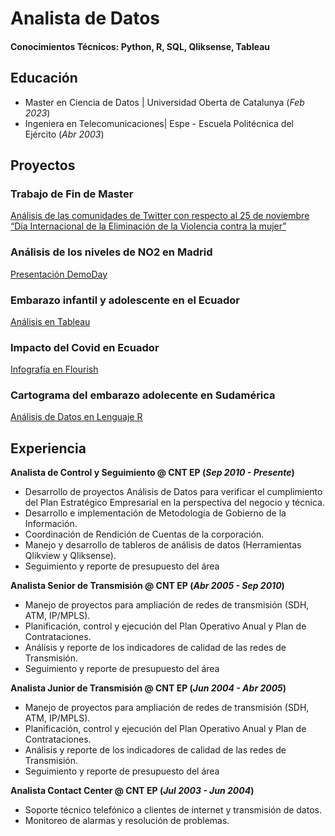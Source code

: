 # Analista de Datos

#### Conocimientos Técnicos: Python, R, SQL, Qliksense, Tableau

## Educación
-  Master en Ciencia de Datos     | Universidad Oberta de Catalunya  (_Feb 2023_)								       		
-  Ingeniera en Telecomunicaciones| Espe - Escuela Politécnica del Ejército  (_Abr 2003_)	 		        		

## Proyectos
### Trabajo de Fin de Master
[Análisis de las comunidades de Twitter con respecto al 25 de noviembre “Día Internacional de la Eliminación de la Violencia contra la mujer” ](https://openaccess.uoc.edu/handle/10609/148755)

### Análisis de los niveles de NO2 en Madrid
[Presentación DemoDay
](https://www.youtube.com/live/6Gz9yxC5o6A?si=nHjZMl1waa1q7fps )

### Embarazo infantil y adolescente en el Ecuador
[Análisis en Tableau
](https://public.tableau.com/app/profile/andrea.martinez6335/viz/EmbarazoinfantilyadolescenteenelEcuador/Nacional2)

### Impacto del Covid en Ecuador
[Infografía en Flourish](https://public.flourish.studio/story/1550365/)

### Cartograma del embarazo adolecente en Sudamérica
[Análisis de Datos en Lenguaje R](https://aemartineze.github.io/cartograma/)

## Experiencia
**Analista de Control y Seguimiento  @ CNT EP (_Sep 2010 - Presente_)**
- Desarrollo de proyectos Análisis de Datos para verificar el cumplimiento del Plan Estratégico Empresarial en la perspectiva del negocio y técnica.
- Desarrollo e implementación de Metodología de Gobierno de la Información.
- Coordinación de Rendición de Cuentas de la corporación.
- Manejo y desarrollo de tableros de análisis de datos (Herramientas Qlikview y Qliksense).
- Seguimiento y reporte de presupuesto del área

**Analista Senior de Transmisión @ CNT EP (_Abr 2005 - Sep 2010_)**
-  Manejo de proyectos para ampliación de redes de transmisión (SDH, ATM, IP/MPLS).
-  Planificación, control y  ejecución del Plan Operativo Anual y Plan de Contrataciones.
-  Análisis y reporte de los indicadores de calidad de las redes de Transmisión.
-  Seguimiento y reporte de presupuesto del área

**Analista Junior de Transmisión @ CNT EP (_Jun 2004 - Abr 2005_)**
-  Manejo de proyectos para ampliación de redes de transmisión (SDH, ATM, IP/MPLS).
-  Planificación, control y  ejecución del Plan Operativo Anual y Plan de Contrataciones.
-  Análisis y reporte de los indicadores de calidad de las redes de Transmisión.
-  Seguimiento y reporte de presupuesto del área

**Analista Contact Center @ CNT EP (_Jul 2003 - Jun 2004_)**
- Soporte técnico telefónico a clientes de internet y transmisión de datos.
- Monitoreo de alarmas y resolución de problemas.
  





